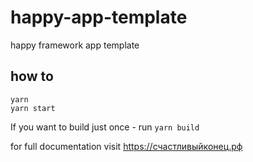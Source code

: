 # happy-app-template
happy framework app template


## how to

```
yarn
yarn start
```

If you want to build just once - run `yarn build`

for full documentation visit https://счастливыйконец.рф
